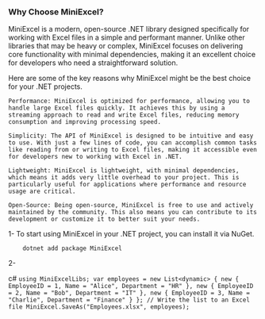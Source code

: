 ### Why Choose MiniExcel?

MiniExcel is a modern, open-source .NET library designed specifically for working with Excel files in a simple and performant manner. Unlike other libraries that may be heavy or complex, MiniExcel focuses on delivering core functionality with minimal dependencies, making it an excellent choice for developers who need a straightforward solution.

Here are some of the key reasons why MiniExcel might be the best choice for your .NET projects.

	Performance: MiniExcel is optimized for performance, allowing you to handle large Excel files quickly. It achieves this by using a streaming approach to read and write Excel files, reducing memory consumption and improving processing speed.

	Simplicity: The API of MiniExcel is designed to be intuitive and easy to use. With just a few lines of code, you can accomplish common tasks like reading from or writing to Excel files, making it accessible even for developers new to working with Excel in .NET.
	
 	Lightweight: MiniExcel is lightweight, with minimal dependencies, which means it adds very little overhead to your project. This is particularly useful for applications where performance and resource usage are critical.

	Open-Source: Being open-source, MiniExcel is free to use and actively maintained by the community. This also means you can contribute to its development or customize it to better suit your needs.


1-  To start using MiniExcel in your .NET project, you can install it via NuGet.

		dotnet add package MiniExcel

2- 

c#
`
	using MiniExcelLibs;
	var employees = new List<dynamic>
	{
		new { EmployeeID = 1, Name = "Alice", Department = "HR" },
		new { EmployeeID = 2, Name = "Bob", Department = "IT" },
		new { EmployeeID = 3, Name = "Charlie", Department = "Finance" }
	};
	// Write the list to an Excel file
	MiniExcel.SaveAs("Employees.xlsx", employees);
`
